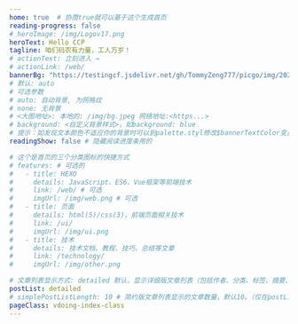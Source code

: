 ```yaml
---
home: true  # 协商true就可以基于这个生成首页
reading-progress: false
# heroImage: /img/Logov17.png
heroText: Hello CCP
tagline: 咱们码农有力量，工人万岁！
# actionText: 立刻进入 →
# actionLink: /web/
bannerBg: "https://testingcf.jsdelivr.net/gh/TommyZeng777/picgo/img/202205112252404.jpg"
# 默认: auto
# 可选参数
# auto: 自动背景, 为网格纹
# none: 无背景
# <大图地址>: 本地的: /img/bg.jpeg 网络地址:<https...>
# background: <自定义背景样式>，如background: blue
# 提示：如发现文本颜色不适应你的背景时可以到palette.styl修改$bannerTextColor变量
readingShow: false # 隐藏阅读进度条用的

# 这个是首页的三个分类图标的快捷方式
# features: # 可选的
#   - title: HEXO
#     details: JavaScript、ES6、Vue框架等前端技术
#     link: /web/ # 可选
#     imgUrl: /img/web.png # 可选
#   - title: 页面
#     details: html(5)/css(3)，前端页面相关技术
#     link: /ui/
#     imgUrl: /img/ui.png
#   - title: 技术
#     details: 技术文档、教程、技巧、总结等文章
#     link: /technology/
#     imgUrl: /img/other.png

# 文章列表显示方式: detailed 默认，显示详细版文章列表（包括作者、分类、标签、摘要、分页等）| simple => 显示简约版文章列表（仅标题和日期）| none 不显示文章列表
postList: detailed
# simplePostListLength: 10 # 简约版文章列表显示的文章数量，默认10。（仅在postList设置为simple时生效）
pageClass: vdoing-index-class
---
```


<!-- ::: cardList 1   
```yaml
- name: 麋鹿鲁哟
  desc: 大道至简，知易行难
  avatar: https://testingcf.jsdelivr.net/gh/xugaoyi/image_store/blog/20200122153807.jpg # 可选
  link: https://www.cnblogs.com/miluluyo/ # 可选
  bgColor: '#CBEAFA' # 可选，默认var(--bodyBg)。颜色值有#号时请添加单引号
  textColor: '#6854A1' # 可选，默认var(--textColor)
- name: XAOXUU
  desc: '#IOS #Volantis主题作者'
  avatar: https://testingcf.jsdelivr.net/gh/xaoxuu/assets@master/avatar/avatar.png
  link: https://xaoxuu.com
  bgColor: '#718971'
  textColor: '#fff'
- name: 平凡的你我
  desc: 理想成为大牛的小陈同学
  avatar: https://reinness.com/avatar.png
  link: https://reinness.com
  bgColor: '#FCDBA0'
  textColor: '#A05F2C'
```
:::

::: cardImgList
```yaml
- img: https://testingcf.jsdelivr.net/gh/xugaoyi/image_store/blog/20200529162253.jpg
  link: https://xugaoyi.com/
  name: 标题
  desc: 描述内容描述内容描述内容描述内容描述内容描述内容描述内容描述内容 # 描述，可选
  author: Evan Xu # 作者，可选
  avatar: https://testingcf.jsdelivr.net/gh/xugaoyi/image_store/blog/20200103123203.jpg # 头像，可选
- img: https://testingcf.jsdelivr.net/gh/xugaoyi/image_store/blog/20200530100256.jpg
  link: https://xugaoyi.com/
  name: 标题
  desc: 描述内容描述内容描述内容描述内容描述内容描述内容描述内容描述内容
  author: Evan Xu
  avatar: https://testingcf.jsdelivr.net/gh/xugaoyi/image_store/blog/20200103123203.jpg
- img: https://testingcf.jsdelivr.net/gh/xugaoyi/image_store/blog/20200530100257.jpg
  link: https://xugaoyi.com/
  name: 标题
  desc: 描述内容描述内容描述内容描述内容描述内容描述内容描述内容描述内容
  author: Evan Xu
  avatar: https://testingcf.jsdelivr.net/gh/xugaoyi/image_store/blog/20200103123203.jpg
```
::: -->

<!-- 小熊猫 -->
<!-- <img src="/img/panda-waving.png" class="panda no-zoom" style="width: 130px;height: 115px;opacity: 0.8;margin-bottom: -4px;padding-bottom:0;position: fixed;bottom: 0;left: 0.5rem;z-index: 1;"> -->

<ClientOnly>
  <IndexBigImg />
</ClientOnly>